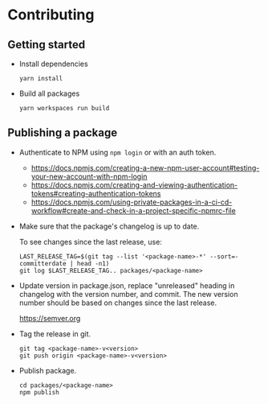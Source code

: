 # Contributing

## Getting started

- Install dependencies

  ```
  yarn install
  ```

- Build all packages

  ```
  yarn workspaces run build
  ```

## Publishing a package

- Authenticate to NPM using `npm login` or with an auth token.

  - https://docs.npmjs.com/creating-a-new-npm-user-account#testing-your-new-account-with-npm-login
  - https://docs.npmjs.com/creating-and-viewing-authentication-tokens#creating-authentication-tokens
  - https://docs.npmjs.com/using-private-packages-in-a-ci-cd-workflow#create-and-check-in-a-project-specific-npmrc-file

- Make sure that the package's changelog is up to date.

  To see changes since the last release, use:

  ```
  LAST_RELEASE_TAG=$(git tag --list '<package-name>-*' --sort=-committerdate | head -n1)
  git log $LAST_RELEASE_TAG.. packages/<package-name>
  ```

- Update version in package.json, replace "unreleased" heading in changelog with the version number, and commit.
  The new version number should be based on changes since the last release.

  https://semver.org

- Tag the release in git.

  ```
  git tag <package-name>-v<version>
  git push origin <package-name>-v<version>
  ```

- Publish package.

  ```
  cd packages/<package-name>
  npm publish
  ```
